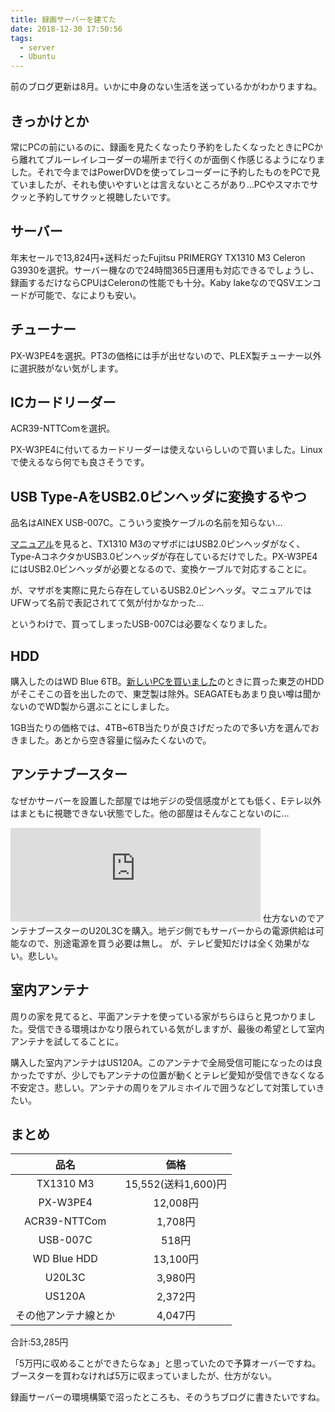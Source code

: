```yaml
---
title: 録画サーバーを建てた
date: 2018-12-30 17:50:56
tags:
  - server
  - Ubuntu
---
```


前のブログ更新は8月。いかに中身のない生活を送っているかがわかりますね。
<!--more-->

## きっかけとか
常にPCの前にいるのに、録画を見たくなったり予約をしたくなったときにPCから離れてブルーレイレコーダーの場所まで行くのが面倒く作感じるようになりました。それで今まではPowerDVDを使ってレコーダーに予約したものをPCで見ていましたが、それも使いやすいとは言えないところがあり…PCやスマホでサクッと予約してサクッと視聴したいです。

## サーバー
年末セールで13,824円+送料だったFujitsu PRIMERGY TX1310 M3 Celeron G3930を選択。サーバー機なので24時間365日運用も対応できるでしょうし、録画するだけならCPUはCeleronの性能でも十分。Kaby lakeなのでQSVエンコードが可能で、なによりも安い。

## チューナー
PX-W3PE4を選択。PT3の価格には手が出せないので、PLEX製チューナー以外に選択肢がない気がします。

## ICカードリーダー
ACR39-NTTComを選択。

PX-W3PE4に付いてるカードリーダーは使えないらしいので買いました。Linuxで使えるなら何でも良さそうです。

## USB Type-AをUSB2.0ピンヘッダに変換するやつ
品名はAINEX USB-007C。こういう変換ケーブルの名前を知らない…

[マニュアル](http://manuals.ts.fujitsu.com/file/13150/tx1310m3-umm-jp.pdf)を見ると、TX1310 M3のマザボにはUSB2.0ピンヘッダがなく、Type-AコネクタかUSB3.0ピンヘッダが存在しているだけでした。PX-W3PE4にはUSB2.0ピンヘッダが必要となるので、変換ケーブルで対応することに。

が、マザボを実際に見たら存在しているUSB2.0ピンヘッダ。マニュアルではUFWって名前で表記されてて気が付かなかった…

というわけで、買ってしまったUSB-007Cは必要なくなりました。

## HDD
購入したのはWD Blue 6TB。[新しいPCを買いました](/2018/05/03/new-pc)のときに買った東芝のHDDがそこそこの音を出したので、東芝製は除外。SEAGATEもあまり良い噂は聞かないのでWD製から選ぶことにしました。

1GB当たりの価格では、4TB~6TB当たりが良さげだったので多い方を選んでおきました。あとから空き容量に悩みたくないので。

## アンテナブースター
なぜかサーバーを設置した部屋では地デジの受信感度がとても低く、Eテレ以外はまともに視聴できない状態でした。他の部屋はそんなことないのに…
<iframe src="https://mstdn.maud.io/@Otakan951/101290767429624206/embed" class="mastodon-embed" style="max-width: 100%; border: 0" width="400"></iframe><script src="https://mstdn.maud.io/embed.js" async="async"></script>
仕方ないのでアンテナブースターのU20L3Cを購入。地デジ側でもサーバーからの電源供給は可能なので、別途電源を買う必要は無し。
が、テレビ愛知だけは全く効果がない。悲しい。

## 室内アンテナ
周りの家を見てると、平面アンテナを使っている家がちらほらと見つかりました。受信できる環境はかなり限られている気がしますが、最後の希望として室内アンテナを試してることに。

購入した室内アンテナはUS120A。このアンテナで全局受信可能になったのは良かったですが、少しでもアンテナの位置が動くとテレビ愛知が受信できなくなる不安定さ。悲しい。アンテナの周りをアルミホイルで囲うなどして対策していきたい。

## まとめ

|品名|価格|
|:-:|:-:|
|TX1310 M3|15,552(送料1,600)円|
|PX-W3PE4|12,008円|
|ACR39-NTTCom|1,708円|
|USB-007C|518円|
|WD Blue HDD|13,100円|
|U20L3C|3,980円|
|US120A|2,372円|
|その他アンテナ線とか|4,047円|
合計:53,285円

「5万円に収めることができたらなぁ」と思っていたので予算オーバーですね。ブースターを買わなければ5万に収まっていましたが、仕方がない。

録画サーバーの環境構築で沼ったところも、そのうちブログに書きたいですね。
